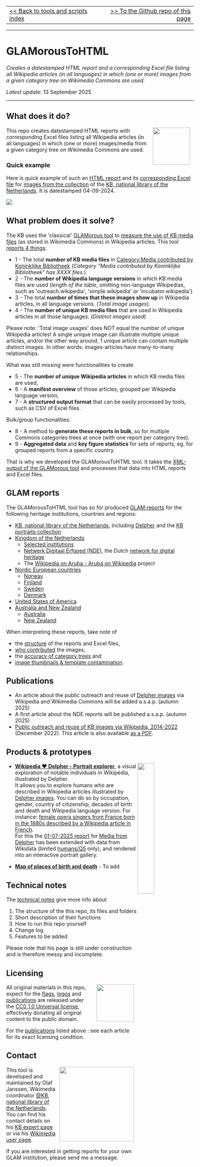 <table width="100%" border="0"><tr><td align="left">
<a href="https://kbnlwikimedia.github.io/tools/index.html"><< Back to tools and scripts index</a>
</td><td align="right">
<a href="https://github.com/KBNLwikimedia/GLAMorousToHTML" target="_blank">>> To the Github repo of this page</a>
</td></tr></table>
<hr/>

# GLAMorousToHTML

*Creates a datestamped HTML report and a corresponding Excel file listing all Wikipedia articles (in all languages) in which (one or more) images from a given category tree on Wikimedia Commons are used.*

*Latest update*: 13 September 2025

--------------

## What does it do?
<image src="https://kbnlwikimedia.github.io/GLAMorousToHTML/site/logos/icon_wp.png" width="100" hspace="10" align="right"/>

This repo creates datestamped HTML reports with corresponding Excel files listing all Wikipedia articles (in all languages) in which (one or more) images/media from a given category tree on Wikimedia Commons are used. 

### Quick example
Here is quick example of such an [HTML report](https://kbnlwikimedia.github.io/GLAMorousToHTML/site/nde/MediacontributedbyKoninklijkeBibliotheek_Wikipedia_NS0_04092024.html) and its [corresponding Excel file](https://kbnlwikimedia.github.io/GLAMorousToHTML/data/nde/MediacontributedbyKoninklijkeBibliotheek_Wikipedia_NS0_04092024.xlsx) 
for [images from the collection](https://commons.wikimedia.org/wiki/Category:Media_contributed_by_Koninklijke_Bibliotheek) of the [KB, national library of the Netherlands](https://www.kb.nl/en).
It is datestamped 04-09-2024. 

<a href="https://kbnlwikimedia.github.io/GLAMorousToHTML/site/nde/MediacontributedbyKoninklijkeBibliotheek_Wikipedia_NS0_04092024.html" target="_blank"><image src="https://kbnlwikimedia.github.io/GLAMorousToHTML/reports/images/screenshot_report_KB_0492024.png" hspace="0" align="left"/></a>
<br clear="all"/>

## What problem does it solve?

The KB uses the 'classical' [GLAMorous tool](https://glamtools.toolforge.org/glamorous.php) to [measure the use of KB media files](https://nl.wikipedia.org/wiki/Wikipedia:GLAM/Koninklijke_Bibliotheek_en_Nationaal_Archief/Resultaten/KPIs/KPI4) (as stored in Wikimedia Commons) in Wikipedia articles. This tool [reports 4 things](https://tools.wmflabs.org/glamtools/glamorous.php?doit=1&category=Media+contributed+by+Koninklijke+Bibliotheek&use_globalusage=1&ns0=1&show_details=1&projects%5Bwikipedia%5D=1):

* 1 - The total **number of KB media files** in [Category:Media contributed by Koninklijke Bibliotheek](https://commons.wikimedia.org/wiki/Category:Media_contributed_by_Koninklijke_Bibliotheek) (*Category "Media contributed by Koninklijke Bibliotheek" has XXXX files.*)
* 2 - The **number of Wikipedia language versions** in which KB media files are used (*length of the table*, omitting non-language Wikipedias, such as 'outreach.wikipedia', 'simple.wikipedia' or 'incubator.wikipedia')
* 3 - The total **number of times that these images show up** in Wikipedia articles, in all language versions. (*Total image usages*).
* 4 - The **number of unique KB media files** that are used in Wikipedia articles in all those languages. (*Distinct images used*)

Please note: 'Total image usages' does NOT equal the number of unique Wikipedia articles! A single unique image can illustrate multiple unique articles, and/or the other way around, 1 unique article can contain multiple distinct images. In other words: images-articles have many-to-many relationships.

What was still missing were functionalities to create
* 5 - The **number of unique Wikipedia articles** in which KB media files are used, 
* 6 - A **manifest overview** of those articles, grouped per Wikipedia language version,
* 7 - A **structured output format** that can be easily processed by tools, such as CSV of Excel files.

Bulk/group functionalities:
* 8 - A method to **generate these reports in bulk**, so for multiple Commons categories trees at once (with one report per category tree).
* 9 - **Aggregated data** and **key figure statistics** for sets of reports, eg. for grouped reports from a specific country.

That is why we developed the GLAMorousToHTML tool. It takes the [XML-output of the GLAMorous tool](https://glamtools.toolforge.org/glamorous.php?doit=1&category=Media+contributed+by+Koninklijke+Bibliotheek&use_globalusage=1&ns0=1&show_details=1&projects[wikipedia]=1&format=xml) and processes that data into HTML reports and Excel files. 

## GLAM reports

The GLAMorousToHTML tool has so for produced [GLAM reports](reports/reports.md) for the following heritage institutions, countries and regions:

* [KB, national library of the Netherlands](reports/reports.md#kb-national-library-of-the-netherlands), including [Delpher](reports/reports.md#media-from-delpher) and the [KB portraits collection](reports/reports.md#portraits-from-koninklijke-bibliotheek) 
* [Kingdom of the Netherlands](reports/reports.md#kingdom-of-the-netherlands)
  * [Selected institutions](reports/reports.md#selected-institutions)
  * [Netwerk Digitaal Erfgoed (NDE)](reports/reports_nde.md), the Dutch [network for digital heritage](https://netwerkdigitaalerfgoed.nl/)
  * The [Wikipedia on Aruba - Aruba on Wikipedia](reports/reports.md#the-wikipedia-on-aruba---aruba-on-wikipedia-project) project
* [Nordic European countries](reports/reports.md#nordic-european-countries) 
  * [Norway](reports/reports.md#norway)
  * [Finland](reports/reports.md#finland)
  * [Sweden](reports/reports.md#sweden)
  * [Denmark](reports/reports.md#denmark)
* [United States of America](reports/reports.md#usa)
* [Australia and New Zealand](reports/reports.md#australia-and-new-zealand)
  * [Australia](reports/reports.md#australia) 
  * [New Zealand](reports/reports.md#new-zealand) 

When interpreting these reports, take note of 
* the [structure](reports/reports.md#reports-structure) of the reports and Excel files, 
* [who contributed](reports/reports.md#who-contributed) the images, 
* the [accuracy of category trees](reports/reports.md#accuracy-and-overshooting-of-category-trees) and 
* [image thumbnails & template contamination](reports/reports.md#image-thumbnails-in-templates-template-contamination). 

## Publications
* An article about the public outreach and reuse of [Delpher images](https://commons.wikimedia.org/wiki/Category:Media_from_Delpher) via Wikipedia and Wikimedia Commons will be added a.s.a.p. (autumn 2025) 
* A first article about the NDE reports will be published a.s.a.p. (autumn 2025)
* [Public outreach and reuse of KB images via Wikipedia, 2014-2022](stories/Public%20outreach%20and%20reuse%20of%20KB%20images%20via%20Wikipedia%2C%202014-2022.html) (December 2022). This article is also available [as a PDF](stories%2FPublic%20outreach%20and%20reuse%20of%20KB%20images%20via%20Wikipedia%2C%202014-2022.pdf).

## Products & prototypes

<a href="https://kbnlwikimedia.github.io/GLAMorousToHTML/extras/delpher_humans_q5_gallery.html" target="_blank"><image src="https://kbnlwikimedia.github.io/GLAMorousToHTML/extras/media/wikipedia-delpher-portrait-explorer_20250912.jpg" hspace="0" align="right" width="30%"/></a>

* **[Wikipedia ❤️ Delpher - Portrait explorer](https://kbnlwikimedia.github.io/GLAMorousToHTML/extras/delpher_humans_q5_gallery.html)**, a visual exploration of notable individuals in Wikipedia, illustrated by Delpher.<br/>
It allows you to explore humans who are described in Wikipedia articles illustrated by [Delpher images](https://commons.wikimedia.org/wiki/Category:Media_from_Delpher). You can do so by occupation, gender, country of citizenship, decades of birth and death and Wikipedia language version. For instance: [female opera singers from France born in the 1880s described by a Wikipedia article in French](https://kbnlwikimedia.github.io/GLAMorousToHTML/extras/delpher_humans_q5_gallery.html?page=1&sort=name_asc&country=Q142&gender=Q6581072&occ=Q2865819&dob=1880&pc=fr).<br/>
For this the [01-07-2025 report](https://kbnlwikimedia.github.io/GLAMorousToHTML/site/MediafromDelpher_Wikipedia_NS0_01072025.html) for [Media from Delpher](https://commons.wikimedia.org/wiki/Category:Media_from_Delpher) has been extended with data from Wikidata (limited [humans/Q5](https://www.wikidata.org/wiki/Q5) only), and rendered into an interactive portrait gallery. 
 
* **[Map of places of birth and death]()** - To add

## Technical notes

The [technical notes](technical-notes.md) give more info about 
1. The structure of the this repo, its files and folders 
2. Short description of their functions
3. How to run this repo yourself
4. Change log
5. Features to be added

Please note that his page is still under construction and is therefore messy and incomplete.

## Licensing

<image src="https://kbnlwikimedia.github.io/GLAMorousToHTML/site/logos/icon_cc0.png" width="100" hspace="10" align="right"/>

All original materials in this repo, expect for the [flags](https://github.com/KBNLwikimedia/GLAMorousToHTML/tree/main/site/flags), [logos](https://github.com/KBNLwikimedia/GLAMorousToHTML/tree/main/site/logos) and [publications](https://github.com/KBNLwikimedia/GLAMorousToHTML/tree/main/stories)
are released under the [CC0 1.0 Universal license](https://github.com/KBNLwikimedia/GLAMorousToHTML/blob/main/LICENSE), effectively donating all original content to the public domain.

For the [publications](#publications) listed above : see each article for its exact licensing condition.

## Contact

<image src="https://kbnlwikimedia.github.io/GLAMorousToHTML/site/logos/icon_kb2.png" width="200" hspace="10" align="right"/>

This tool is developed and maintained by Olaf Janssen, Wikimedia coordinator [@KB, national library of the Netherlands](https://www.kb.nl).
You can find his contact details on his [KB expert page](https://www.kb.nl/over-ons/experts/olaf-janssen) or via his [Wikimedia user page](https://commons.wikimedia.org/wiki/User:OlafJanssen).

If you are interested in getting reports for your own GLAM institution, please send me a message.   